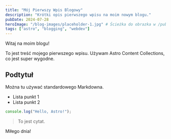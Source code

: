 ```yaml
---
title: "Mój Pierwszy Wpis Blogowy"
description: "Krótki opis pierwszego wpisu na moim nowym blogu."
pubDate: 2024-07-28
heroImage: "/blog-images/placeholder-1.jpg" # Ścieżka do obrazka w /public
tags: ["astro", "blogging", "webdev"]
---
```


Witaj na moim blogu!

To jest treść mojego pierwszego wpisu. Używam Astro Content Collections, co jest super wygodne.

## Podtytuł

Można tu używać standardowego Markdowna.

- Lista punkt 1
- Lista punkt 2

```javascript
console.log("Hello, Astro!");
```

> To jest cytat.

Miłego dnia! 